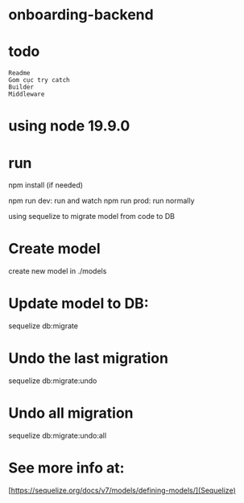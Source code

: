 # onboarding-backend

# todo

    Readme
    Gom cục try catch
    Builder
    Middleware

# using node 19.9.0

# run

npm install (if needed)

npm run dev: run and watch
npm run prod: run normally

using sequelize to migrate model from code to DB

# Create model

create new model in ./models

# Update model to DB:

sequelize db:migrate

# Undo the last migration

sequelize db:migrate:undo

# Undo all migration

sequelize db:migrate:undo:all

# See more info at:

[https://sequelize.org/docs/v7/models/defining-models/](Sequelize)
